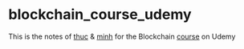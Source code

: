 # blockchain_course_udemy

This is the notes of [thuc](https://github.com/thucngyyen) & [minh](https://github.com/naminhcs) for the Blockchain [course](https://www.udemy.com/course/build-your-blockchain-az/) on Udemy
